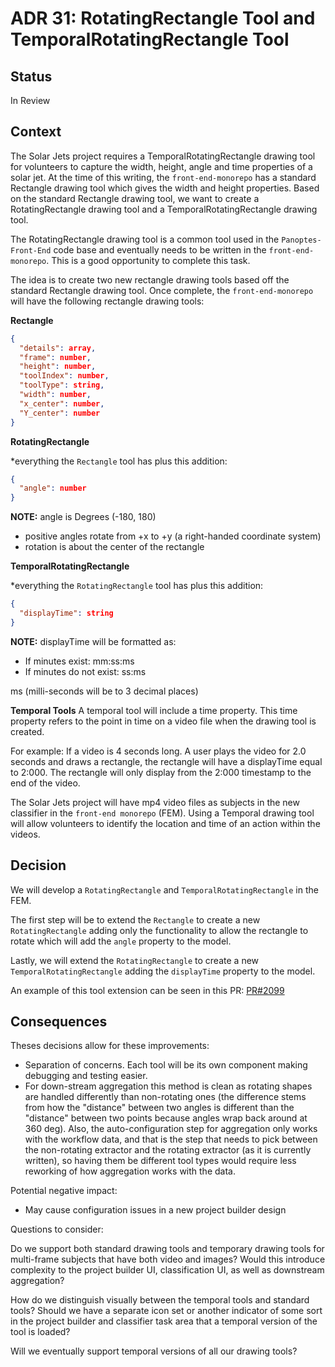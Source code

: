 # ADR 31: RotatingRectangle Tool and TemporalRotatingRectangle Tool

## Status

In Review

## Context

The Solar Jets project requires a TemporalRotatingRectangle drawing tool for volunteers to capture the width, height, angle and time properties of a solar jet. At the time of this writing, the `front-end-monorepo` has a standard Rectangle drawing tool which gives the width and height properties. Based on the standard Rectangle drawing tool, we want to create a RotatingRectangle drawing tool and a TemporalRotatingRectangle drawing tool.

The RotatingRectangle drawing tool is a common tool used in the `Panoptes-Front-End` code base and eventually needs to be written in the `front-end-monorepo`. This is a good opportunity to complete this task.

The idea is to create two new rectangle drawing tools based off the standard Rectangle drawing tool. Once complete, the `front-end-monorepo` will have the following rectangle drawing tools:

**Rectangle**

```json
{
  "details": array,
  "frame": number,
  "height": number,
  "toolIndex": number,
  "toolType": string,
  "width": number,
  "x_center": number,
  "Y_center": number
}
```

**RotatingRectangle**

\*everything the `Rectangle` tool has plus this addition:

```json
{
  "angle": number
}
```

**NOTE:** angle is Degrees (-180, 180)

- positive angles rotate from +x to +y (a right-handed coordinate system)
- rotation is about the center of the rectangle

**TemporalRotatingRectangle**

\*everything the `RotatingRectangle` tool has plus this addition:

```json
{
  "displayTime": string
}
```

**NOTE:** displayTime will be formatted as:

- If minutes exist: mm:ss:ms
- If minutes do not exist: ss:ms

ms (milli-seconds will be to 3 decimal places)

**Temporal Tools**
A temporal tool will include a time property. This time property refers to the point in time on a video file when the drawing tool is created.

For example:
If a video is 4 seconds long. A user plays the video for 2.0 seconds and draws a rectangle, the rectangle will have a displayTime equal to 2:000. The rectangle will only display from the 2:000 timestamp to the end of the video.

The Solar Jets project will have mp4 video files as subjects in the new classifier in the `front-end monorepo` (FEM). Using a Temporal drawing tool will allow volunteers to identify the location and time of an action within the videos.

## Decision

We will develop a `RotatingRectangle` and `TemporalRotatingRectangle` in the FEM.

The first step will be to extend the `Rectangle` to create a new `RotatingRectangle` adding only the functionality to allow the rectangle to rotate which will add the `angle` property to the model.

Lastly, we will extend the `RotatingRectangle` to create a new `TemporalRotatingRectangle` adding the `displayTime` property to the model.

An example of this tool extension can be seen in this PR: [PR#2099](https://github.com/zooniverse/front-end-monorepo/pull/2099)

## Consequences

Theses decisions allow for these improvements:

- Separation of concerns. Each tool will be its own component making debugging and testing easier.
- For down-stream aggregation this method is clean as rotating shapes are handled differently than non-rotating ones (the difference stems from how the "distance" between two angles is different than the "distance" between two points because angles wrap back around at 360 deg).
  Also, the auto-configuration step for aggregation only works with the workflow data, and that is the step that needs to pick between the non-rotating extractor and the rotating extractor (as it is currently written), so having them be different tool types would require less reworking of how aggregation works with the data.

Potential negative impact:

- May cause configuration issues in a new project builder design

Questions to consider:

Do we support both standard drawing tools and temporary drawing tools for multi-frame subjects that have both video and images? Would this introduce complexity to the project builder UI, classification UI, as well as downstream aggregation?

How do we distinguish visually between the temporal tools and standard tools? Should we have a separate icon set or another indicator of some sort in the project builder and classifier task area that a temporal version of the tool is loaded?

Will we eventually support temporal versions of all our drawing tools?
